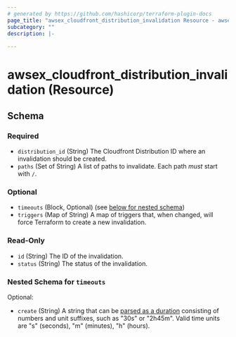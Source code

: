 ```yaml
---
# generated by https://github.com/hashicorp/terraform-plugin-docs
page_title: "awsex_cloudfront_distribution_invalidation Resource - awsex"
subcategory: ""
description: |-
  
---
```


# awsex_cloudfront_distribution_invalidation (Resource)





<!-- schema generated by tfplugindocs -->
## Schema

### Required

- `distribution_id` (String) The Cloudfront Distribution ID where an invalidation should be created.
- `paths` (Set of String) A list of paths to invalidate. Each path *must* start with `/`.

### Optional

- `timeouts` (Block, Optional) (see [below for nested schema](#nestedblock--timeouts))
- `triggers` (Map of String) A map of triggers that, when changed, will force Terraform to create a new invalidation.

### Read-Only

- `id` (String) The ID of the invalidation.
- `status` (String) The status of the invalidation.

<a id="nestedblock--timeouts"></a>
### Nested Schema for `timeouts`

Optional:

- `create` (String) A string that can be [parsed as a duration](https://pkg.go.dev/time#ParseDuration) consisting of numbers and unit suffixes, such as "30s" or "2h45m". Valid time units are "s" (seconds), "m" (minutes), "h" (hours).
